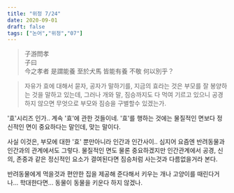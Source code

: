 ```yaml
---
title: "위정 7/24"
date: 2020-09-01
draft: false
tags: ["논어","위정","07"]
---
```


> 子游問孝 </br>
> 子曰 </br>
> 今之孝者 是謂能養 至於犬馬 皆能有養 不敬 何以別乎？

> 자유가 효에 대해서 묻자, 공자가 말하기를, 
> 지금의 효라는 것은 부모를 잘 봉양하는 것을 말하고 있는데,
> 그러나 개와 말, 짐승까지도 다 먹여 기르고 있으니
> 공경하지 않으면 무엇으로 부모와 짐승을 구별할수 있겠는가.

'효'시리즈 인가.. 계속 '효'에 관한 것들이네.
'효'를 행하는 것에는 물질적인 면보다 정신적인 면이 중요하다는 말인데, 맞는 말이다.

사실 이것은, 부모에 대한 '효' 뿐만아니라 인간과 인간사이..
심지어 요즘엔 반려동물과 인간과의 관계에서도 그렇다.
물질적인 면도 물론 중요하겠지만 인간관계에서 공경, 신의, 존중과 같은
정신적인 요소가 결여된다면 짐승처럼 사는것과 다름없을거라 본다.

반려동물에게 먹을것과 편안한 집을 제공해 준다해서
키우는 개나 고양이를 때린다거나... 학대한다면...
동물이 동물을 키운다 하지 않겠나.
